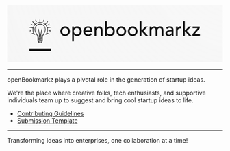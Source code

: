 <div align='center'>

![openBookmarkz logo](logo+name.png)

</div>

----

openBookmarkz plays a pivotal role in the generation of startup ideas.

We're the place where creative folks, tech enthusiasts, and supportive individuals team up to suggest and bring cool startup ideas to life.

* [Contributing Guidelines](https://github.com/openBookmarkz/ideas)
* [Submission Template](https://github.com/openBookmarkz/ideas/tree/main/ideaTemplate)

----

Transforming ideas into enterprises, one collaboration at a time!
